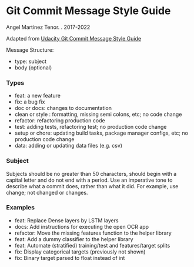 # Git Commit Message Style Guide
Angel Martinez Tenor. . 2017-2022

Adapted from [Udacity Git Commit Message Style Guide](https://udacity.github.io/git-styleguide/)

Message Structure:
- type: subject
- body (optional)

### Types

- feat: a new feature
- fix: a bug fix
- doc or docs: changes to documentation
- clean or style : formatting, missing semi colons, etc; no code change
- refactor: refactoring production code
- test: adding tests, refactoring test; no production code change
- setup or chore: updating build tasks, package manager configs, etc; no production code change
- data: adding or updating data files (e.g. csv)

### Subject
Subjects should be no greater than 50 characters, should begin with a capital letter and do not end with a period. Use an imperative tone to describe what a commit does, rather than what it did. For example, use change; not changed or changes.

### Examples
- feat: Replace Dense layers by LSTM layers
- docs: Add instructions for executing the open OCR app
- refactor: Move the missing features function to the helper library
- feat: Add a dummy classifier to the helper library
- feat: Automate (stratified) training/test and features/target splits
- fix: Display categorical targets (previously not shown)
- fix: Binary target parsed to float instead of int
